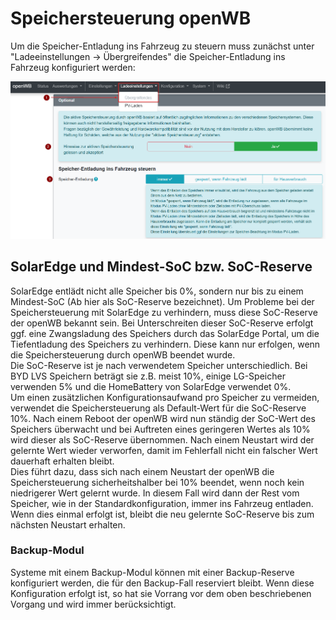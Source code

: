 # Speichersteuerung openWB

 Um die Speicher-Entladung ins Fahrzeug zu steuern muss zunächst unter "Ladeeinstellungen -> Übergreifendes" die Speicher-Entladung ins Fahrzeug konfiguriert werden:

 ![openWB Speichersteuerung](pictures/Speichersteuerung_openWB-Einstellungen.png "openWB Speichersteuerung")

## SolarEdge und Mindest-SoC bzw. SoC-Reserve

SolarEdge entlädt nicht alle Speicher bis 0%, sondern nur bis zu einem Mindest-SoC (Ab hier als SoC-Reserve bezeichnet). Um Probleme bei der Speichersteuerung mit SolarEdge zu verhindern, muss diese SoC-Reserve der openWB bekannt sein. Bei Unterschreiten dieser SoC-Reserve erfolgt ggf. eine Zwangsladung des Speichers durch das SolarEdge Portal, um die Tiefentladung des Speichers zu verhindern. Diese kann nur erfolgen, wenn die Speichersteuerung durch openWB beendet wurde.  
Die SoC-Reserve ist je nach verwendetem Speicher unterschiedlich. Bei BYD LVS Speichern beträgt sie z.B. meist 10%, einige LG-Speicher verwenden 5% und die HomeBattery von SolarEdge verwendet 0%.  
Um einen zusätzlichen Konfigurationsaufwand pro Speicher zu vermeiden, verwendet die Speichersteuerung als Default-Wert für die SoC-Reserve 10%. Nach einem Reboot der openWB wird nun ständig der SoC-Wert des Speichers überwacht und bei Auftreten eines geringeren Wertes als 10% wird dieser als SoC-Reserve übernommen. Nach einem Neustart wird der gelernte Wert wieder verworfen, damit im Fehlerfall nicht ein falscher Wert dauerhaft erhalten bleibt.  
Dies führt dazu, dass sich nach einem Neustart der openWB die Speichersteuerung sicherheitshalber bei 10% beendet, wenn noch kein niedrigerer Wert gelernt wurde. In diesem Fall wird dann der Rest vom Speicher, wie in der Standardkonfiguration, immer ins Fahrzeug entladen. Wenn dies einmal erfolgt ist, bleibt die neu gelernte SoC-Reserve bis zum nächsten Neustart erhalten.

### Backup-Modul
Systeme mit einem Backup-Modul können mit einer Backup-Reserve konfiguriert werden, die für den Backup-Fall reserviert bleibt. Wenn diese Konfiguration erfolgt ist, so hat sie Vorrang vor dem oben beschriebenen Vorgang und wird immer berücksichtigt.